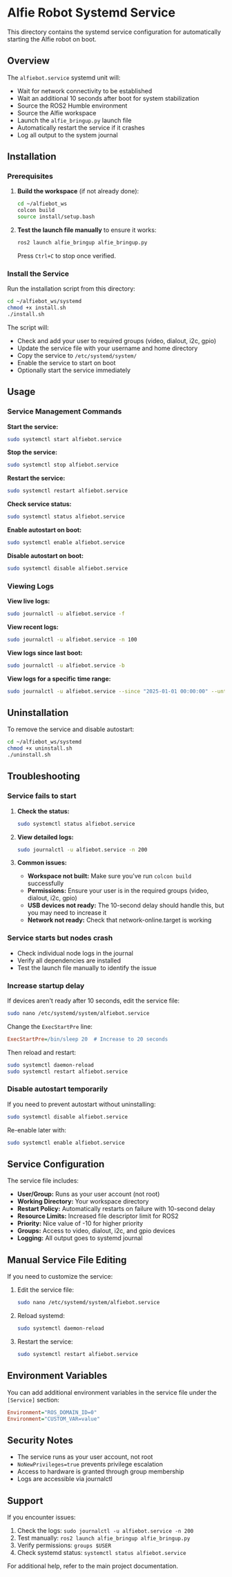 # Alfie Robot Systemd Service

This directory contains the systemd service configuration for automatically starting the Alfie robot on boot.

## Overview

The `alfiebot.service` systemd unit will:
- Wait for network connectivity to be established
- Wait an additional 10 seconds after boot for system stabilization
- Source the ROS2 Humble environment
- Source the Alfie workspace
- Launch the `alfie_bringup.py` launch file
- Automatically restart the service if it crashes
- Log all output to the system journal

## Installation

### Prerequisites

1. **Build the workspace** (if not already done):
   ```bash
   cd ~/alfiebot_ws
   colcon build
   source install/setup.bash
   ```

2. **Test the launch file manually** to ensure it works:
   ```bash
   ros2 launch alfie_bringup alfie_bringup.py
   ```
   Press `Ctrl+C` to stop once verified.

### Install the Service

Run the installation script from this directory:

```bash
cd ~/alfiebot_ws/systemd
chmod +x install.sh
./install.sh
```

The script will:
- Check and add your user to required groups (video, dialout, i2c, gpio)
- Update the service file with your username and home directory
- Copy the service to `/etc/systemd/system/`
- Enable the service to start on boot
- Optionally start the service immediately

## Usage

### Service Management Commands

**Start the service:**
```bash
sudo systemctl start alfiebot.service
```

**Stop the service:**
```bash
sudo systemctl stop alfiebot.service
```

**Restart the service:**
```bash
sudo systemctl restart alfiebot.service
```

**Check service status:**
```bash
sudo systemctl status alfiebot.service
```

**Enable autostart on boot:**
```bash
sudo systemctl enable alfiebot.service
```

**Disable autostart on boot:**
```bash
sudo systemctl disable alfiebot.service
```

### Viewing Logs

**View live logs:**
```bash
sudo journalctl -u alfiebot.service -f
```

**View recent logs:**
```bash
sudo journalctl -u alfiebot.service -n 100
```

**View logs since last boot:**
```bash
sudo journalctl -u alfiebot.service -b
```

**View logs for a specific time range:**
```bash
sudo journalctl -u alfiebot.service --since "2025-01-01 00:00:00" --until "2025-01-01 23:59:59"
```

## Uninstallation

To remove the service and disable autostart:

```bash
cd ~/alfiebot_ws/systemd
chmod +x uninstall.sh
./uninstall.sh
```

## Troubleshooting

### Service fails to start

1. **Check the status:**
   ```bash
   sudo systemctl status alfiebot.service
   ```

2. **View detailed logs:**
   ```bash
   sudo journalctl -u alfiebot.service -n 200
   ```

3. **Common issues:**
   - **Workspace not built:** Make sure you've run `colcon build` successfully
   - **Permissions:** Ensure your user is in the required groups (video, dialout, i2c, gpio)
   - **USB devices not ready:** The 10-second delay should handle this, but you may need to increase it
   - **Network not ready:** Check that network-online.target is working

### Service starts but nodes crash

- Check individual node logs in the journal
- Verify all dependencies are installed
- Test the launch file manually to identify the issue

### Increase startup delay

If devices aren't ready after 10 seconds, edit the service file:

```bash
sudo nano /etc/systemd/system/alfiebot.service
```

Change the `ExecStartPre` line:
```ini
ExecStartPre=/bin/sleep 20  # Increase to 20 seconds
```

Then reload and restart:
```bash
sudo systemctl daemon-reload
sudo systemctl restart alfiebot.service
```

### Disable autostart temporarily

If you need to prevent autostart without uninstalling:

```bash
sudo systemctl disable alfiebot.service
```

Re-enable later with:
```bash
sudo systemctl enable alfiebot.service
```

## Service Configuration

The service file includes:

- **User/Group:** Runs as your user account (not root)
- **Working Directory:** Your workspace directory
- **Restart Policy:** Automatically restarts on failure with 10-second delay
- **Resource Limits:** Increased file descriptor limit for ROS2
- **Priority:** Nice value of -10 for higher priority
- **Groups:** Access to video, dialout, i2c, and gpio devices
- **Logging:** All output goes to systemd journal

## Manual Service File Editing

If you need to customize the service:

1. Edit the service file:
   ```bash
   sudo nano /etc/systemd/system/alfiebot.service
   ```

2. Reload systemd:
   ```bash
   sudo systemctl daemon-reload
   ```

3. Restart the service:
   ```bash
   sudo systemctl restart alfiebot.service
   ```

## Environment Variables

You can add additional environment variables in the service file under the `[Service]` section:

```ini
Environment="ROS_DOMAIN_ID=0"
Environment="CUSTOM_VAR=value"
```

## Security Notes

- The service runs as your user account, not root
- `NoNewPrivileges=true` prevents privilege escalation
- Access to hardware is granted through group membership
- Logs are accessible via journalctl

## Support

If you encounter issues:

1. Check the logs: `sudo journalctl -u alfiebot.service -n 200`
2. Test manually: `ros2 launch alfie_bringup alfie_bringup.py`
3. Verify permissions: `groups $USER`
4. Check systemd status: `systemctl status alfiebot.service`

For additional help, refer to the main project documentation.
